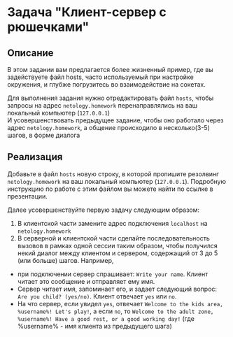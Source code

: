 # Задача "Клиент-сервер с рюшечками"

## Описание

В этом задании вам предлагается более жизненный пример, где вы задействуете файл hosts, часто используемый при настройке
окружения, и глубже погрузитесь во взаимодействие на сокетах.

Для выполнения задания нужно отредактировать файл `hosts`, чтобы запросы на адрес `netology.homework` перенаправлялись
на ваш локальный компьютер (`127.0.0.1`)  
И усовершенствовать предыдущее задание, чтобы оно работало через адрес `netology.homework`, а общение происходило в
несколько(3-5) шагов, в форме диалога

## Реализация

Добавьте в файл `hosts` новую строку, в которой пропишите резолвинг `netology.homework` на ваш локальный
компьютер (`127.0.0.1`). Подробную инструкцию по работе с этим файлом вы можете найти по ссылке в презентации.

Далее усовершенствуйте первую задачу следующим образом:

1. В клиентской части замените адрес подключения `localhost` на `netology.homework`
2. В серверной и клиентской части сделайте последовательность вызовов в рамках одной сессии таким образом, чтобы
   получился некий диалог между клиентом и сервером, содержащий от 3 до 5 (или больше) шагов. Например,

- при подключении сервер спрашивает: `Write your name`. Клиент читает это сообщение и отправляет ему имя.
- Сервер читает имя, запоминает его, и задает следующий вопрос: `Are you child? (yes/no)`. Клиент отвечает `yes`
  или `no`.
- На что сервер, если увидел `yes`, отвечает `Welcome to the kids area, %username%! Let's play!`, а если `no`,
  то `Welcome to the adult zone, %username%! Have a good rest, or a good working day!` (где %username% - имя клиента из
  предыдущего шага)